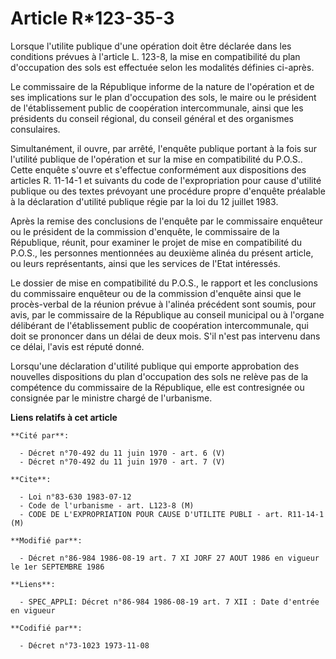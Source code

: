 # Article R*123-35-3

Lorsque l'utilite publique d'une opération doit être déclarée dans les conditions prévues à l'article L. 123-8, la mise en
compatibilité du plan d'occupation des sols est effectuée selon les modalités définies ci-après.

Le commissaire de la République informe de la nature de l'opération et de ses implications sur le plan d'occupation des sols,
le maire ou le président de l'établissement public de coopération intercommunale, ainsi que les présidents du conseil
régional, du conseil général et des organismes consulaires.

Simultanément, il ouvre, par arrêté, l'enquête publique portant à la fois sur l'utilité publique de l'opération et sur la
mise en compatibilité du P.O.S.. Cette enquête s'ouvre et s'effectue conformément aux dispositions des articles R. 11-14-1 et
suivants du code de l'expropriation pour cause d'utilité publique ou des textes prévoyant une procédure propre d'enquête
préalable à la déclaration d'utilité publique régie par la loi du 12 juillet 1983.

Après la remise des conclusions de l'enquête par le commissaire enquêteur ou le président de la commission d'enquête, le
commissaire de la République, réunit, pour examiner le projet de mise en compatibilité du P.O.S., les personnes mentionnées
au deuxième alinéa du présent article, ou leurs représentants, ainsi que les services de l'Etat intéressés.

Le dossier de mise en compatibilité du P.O.S., le rapport et les conclusions du commissaire enquêteur ou de la commission
d'enquête ainsi que le procès-verbal de la réunion prévue à l'alinéa précédent sont soumis, pour avis, par le commissaire de
la République au conseil municipal ou à l'organe délibérant de l'établissement public de coopération intercommunale, qui doit
se prononcer dans un délai de deux mois. S'il n'est pas intervenu dans ce délai, l'avis est réputé donné.

Lorsqu'une déclaration d'utilité publique qui emporte approbation des nouvelles dispositions du plan d'occupation des sols ne
relève pas de la compétence du commissaire de la République, elle est contresignée ou consignée par le ministre chargé de
l'urbanisme.

**Liens relatifs à cet article**

	**Cité par**:

	  - Décret n°70-492 du 11 juin 1970 - art. 6 (V)
	  - Décret n°70-492 du 11 juin 1970 - art. 7 (V)

	**Cite**:

	  - Loi n°83-630 1983-07-12
	  - Code de l'urbanisme - art. L123-8 (M)
	  - CODE DE L'EXPROPRIATION POUR CAUSE D'UTILITE PUBLI - art. R11-14-1 (M)

	**Modifié par**:

	  - Décret n°86-984 1986-08-19 art. 7 XI JORF 27 AOUT 1986 en vigueur le 1er SEPTEMBRE 1986

	**Liens**:

	  - SPEC_APPLI: Décret n°86-984 1986-08-19 art. 7 XII : Date d'entrée en vigueur

	**Codifié par**:

	  - Décret n°73-1023 1973-11-08
